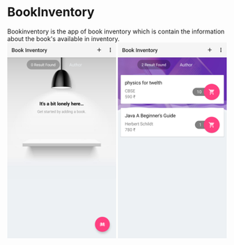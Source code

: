 # BookInventory
Bookinventory is the app of book inventory which is contain the information about the book's available in inventory.
<img src="Screenshot_1624110837.png" width="250" height="450" />
<img src="Screenshot_1624111009.png" width="250" height="450" />

